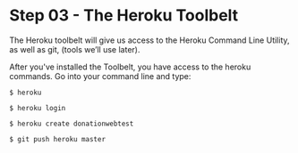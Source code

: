 # Step 03 - The Heroku Toolbelt

The Heroku toolbelt will give us access to the Heroku Command Line Utility, as well as git, (tools we’ll use later).

After you've installed the Toolbelt, you have access to the heroku commands. Go into your command line and type:

~~~
$ heroku
~~~

~~~
$ heroku login
~~~

~~~
$ heroku create donationwebtest
~~~

~~~
$ git push heroku master
~~~
